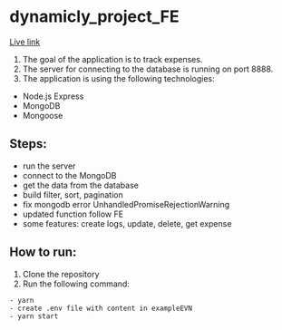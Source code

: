 # dynamicly_project_FE
[Live link](https://dynamicly.herokuapp.com/api)

1. The goal of the application is to track expenses.
2. The server for connecting to the database is running on port 8888.
3. The application is using the following technologies:

- Node.js Express
- MongoDB
- Mongoose

## Steps:

- run the server
- connect to the MongoDB
- get the data from the database
- build filter, sort, pagination
- fix mongodb error UnhandledPromiseRejectionWarning
- updated function follow FE
- some features: create logs, update, delete, get expense

## How to run:

1. Clone the repository
2. Run the following command:

```nodejs
- yarn
- create .env file with content in exampleEVN
- yarn start

```
